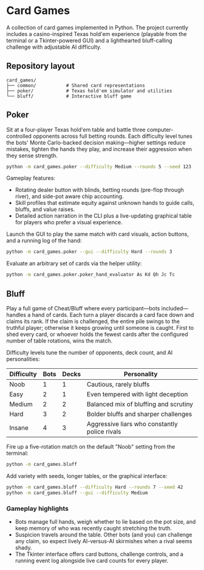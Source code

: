 # Card Games

A collection of card games implemented in Python. The project currently
includes a casino-inspired Texas hold'em experience (playable from the terminal
or a Tkinter-powered GUI) and a lighthearted bluff-calling challenge with
adjustable AI difficulty.

## Repository layout

```
card_games/
├── common/           # Shared card representations
├── poker/            # Texas hold'em simulator and utilities
└── bluff/            # Interactive bluff game
```

## Poker

Sit at a four-player Texas hold'em table and battle three computer-controlled
opponents across full betting rounds. Each difficulty level tunes the bots'
Monte Carlo-backed decision making—higher settings reduce mistakes, tighten the
hands they play, and increase their aggression when they sense strength.

```bash
python -m card_games.poker --difficulty Medium --rounds 5 --seed 123
```

Gameplay features:

* Rotating dealer button with blinds, betting rounds (pre-flop through river),
  and side-pot aware chip accounting.
* Skill profiles that estimate equity against unknown hands to guide calls,
  bluffs, and value raises.
* Detailed action narration in the CLI plus a live-updating graphical table for
  players who prefer a visual experience.

Launch the GUI to play the same match with card visuals, action buttons, and a
running log of the hand:

```bash
python -m card_games.poker --gui --difficulty Hard --rounds 3
```

Evaluate an arbitrary set of cards via the helper utility:

```bash
python -m card_games.poker.poker_hand_evaluator As Kd Qh Jc Tc
```

## Bluff

Play a full game of Cheat/Bluff where every participant—bots included—handles a
hand of cards. Each turn a player discards a card face down and claims its
rank. If the claim is challenged, the entire pile swings to the truthful player;
otherwise it keeps growing until someone is caught. First to shed every card, or
whoever holds the fewest cards after the configured number of table rotations,
wins the match.

Difficulty levels tune the number of opponents, deck count, and AI
personalities:

| Difficulty | Bots | Decks | Personality |
| ---------- | ---- | ----- | ----------- |
| Noob       | 1    | 1     | Cautious, rarely bluffs |
| Easy       | 2    | 1     | Even tempered with light deception |
| Medium     | 2    | 2     | Balanced mix of bluffing and scrutiny |
| Hard       | 3    | 2     | Bolder bluffs and sharper challenges |
| Insane     | 4    | 3     | Aggressive liars who constantly police rivals |

Fire up a five-rotation match on the default "Noob" setting from the terminal:

```bash
python -m card_games.bluff
```

Add variety with seeds, longer tables, or the graphical interface:

```bash
python -m card_games.bluff --difficulty Hard --rounds 7 --seed 42
python -m card_games.bluff --gui --difficulty Medium
```

### Gameplay highlights

* Bots manage full hands, weigh whether to lie based on the pot size, and keep
  memory of who was recently caught stretching the truth.
* Suspicion travels around the table. Other bots (and you) can challenge any
  claim, so expect lively AI-versus-AI skirmishes when a rival seems shady.
* The Tkinter interface offers card buttons, challenge controls, and a running
  event log alongside live card counts for every player.
